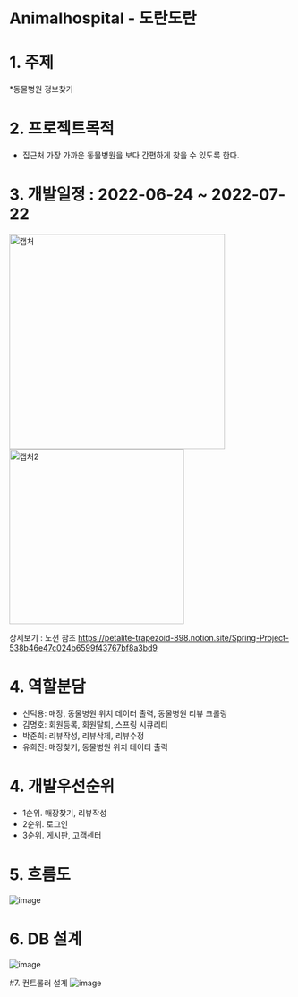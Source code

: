 # Animalhospital - 도란도란 

# 1. 주제
*동물병원 정보찾기

# 2. 프로젝트목적
*  집근처 가장 가까운 동물병원을 보다 간편하게 찾을 수 있도록 한다.

# 3. 개발일정 : 2022-06-24 ~ 2022-07-22

<img width="385" alt="캡처" src="https://user-images.githubusercontent.com/100548259/181215927-aed2c4b0-b756-48b5-adec-7bb3027287bb.PNG">
<img width="312" alt="캡처2" src="https://user-images.githubusercontent.com/100548259/181216065-865b5bab-df55-46fb-8c6a-6361af5e31bb.PNG">


상세보기 : 노션 참조
https://petalite-trapezoid-898.notion.site/Spring-Project-538b46e47c024b6599f43767bf8a3bd9
 
 # 4. 역할분담
* 신덕용: 매장, 동물병원 위치 데이터 출력, 동물병원 리뷰 크롤링
* 김명호: 회원등록, 회원탈퇴, 스프링 시큐리티
* 박준희: 리뷰작성, 리뷰삭제, 리뷰수정
* 유희진: 매장찾기, 동물병원 위치 데이터 출력
 
 
 # 4. 개발우선순위
* 1순위. 매장찾기, 리뷰작성
* 2순위. 로그인
* 3순위. 게시판, 고객센터
 
 # 5. 흐름도
 ![image](https://user-images.githubusercontent.com/100547902/175886016-3ada500e-93a1-4131-9d75-e52d560c9107.png)

 
 # 6. DB 설계
![image](https://user-images.githubusercontent.com/100548259/181215462-8bb9a711-273b-4f83-868d-ed3c5ed0cba4.png)

 
 #7. 컨트롤러 설계
 ![image](https://user-images.githubusercontent.com/100548259/181215415-b0e05d40-39d9-4a27-b511-c3552625637f.png)

